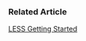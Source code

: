 
### Related Article

[LESS Getting Started](http://ben-bai.blogspot.tw/2013/10/less-getting-started.html)